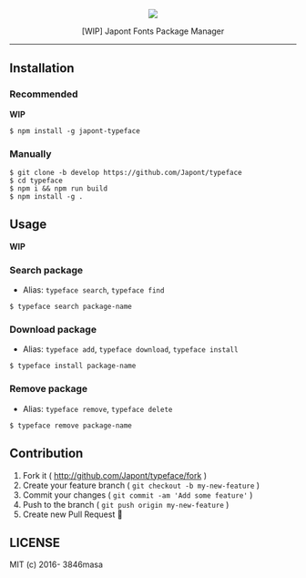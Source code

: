 <p align="center">
  <img src="https://gyazo.com/31b755b1845d5429be5b73acb24d741f.png">
</p>
<p align="center">
  [WIP] Japont Fonts Package Manager
</p>

---

## Installation

### Recommended

**WIP**

```
$ npm install -g japont-typeface
```

### Manually

```
$ git clone -b develop https://github.com/Japont/typeface
$ cd typeface
$ npm i && npm run build
$ npm install -g .
```

## Usage

**WIP**

### Search package

- Alias: `typeface search`, `typeface find`

```
$ typeface search package-name
```

### Download package

- Alias: `typeface add`, `typeface download`, `typeface install`

```
$ typeface install package-name
```

### Remove package

- Alias: `typeface remove`, `typeface delete`

```
$ typeface remove package-name
```

## Contribution

1. Fork it ( http://github.com/Japont/typeface/fork )
2. Create your feature branch ( `git checkout -b my-new-feature` )
3. Commit your changes ( `git commit -am 'Add some feature'` )
4. Push to the branch ( `git push origin my-new-feature` )
5. Create new Pull Request :tada:

## LICENSE

MIT (c) 2016- 3846masa
